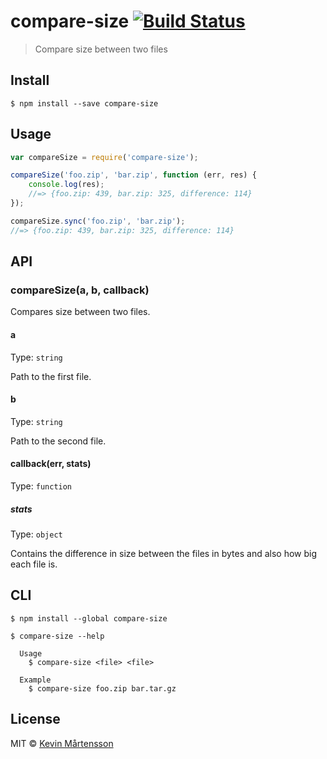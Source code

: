 # compare-size [![Build Status](http://img.shields.io/travis/kevva/compare-size.svg?style=flat)](https://travis-ci.org/kevva/compare-size)

> Compare size between two files


## Install

```
$ npm install --save compare-size
```


## Usage

```js
var compareSize = require('compare-size');

compareSize('foo.zip', 'bar.zip', function (err, res) {
	console.log(res);
	//=> {foo.zip: 439, bar.zip: 325, difference: 114}
});

compareSize.sync('foo.zip', 'bar.zip');
//=> {foo.zip: 439, bar.zip: 325, difference: 114}
```


## API

### compareSize(a, b, callback)

Compares size between two files.

#### a

Type: `string`

Path to the first file.

#### b

Type: `string`

Path to the second file.

#### callback(err, stats)

Type: `function`

##### stats

Type: `object`

Contains the difference in size between the files in bytes and also how big each file is.


## CLI

```
$ npm install --global compare-size
```

```
$ compare-size --help

  Usage
    $ compare-size <file> <file>

  Example
    $ compare-size foo.zip bar.tar.gz
```


## License

MIT © [Kevin Mårtensson](https://github.com/kevva)
